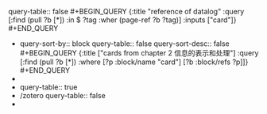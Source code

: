query-table:: false
#+BEGIN_QUERY
{:title "reference of datalog"
 :query [:find (pull ?b [*])
         :in $ ?tag
         :wher
         (page-ref ?b ?tag)]
 :inputs ["card"]}
#+END_QUERY

- query-sort-by:: block
  query-table:: false
  query-sort-desc:: false
  #+BEGIN_QUERY
  {:title ["cards from chapter 2 信息的表示和处理"]
   :query [:find (pull ?b [*])
           :where
           [?p :block/name "card"]
           [?b :block/refs ?p]]}
  #+END_QUERY
-
- query-table:: true
- /zotero
  query-table:: false
-